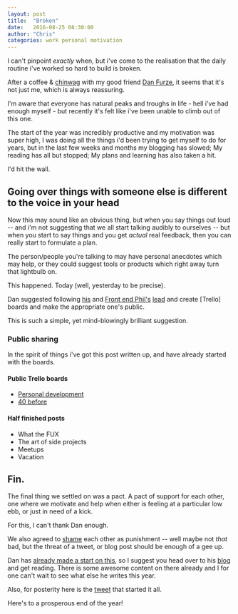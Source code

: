 ```yaml
---
layout: post
title:  "Broken"
date:   2016-08-25 08:30:00
author: "Chris"
categories: work personal motivation
---
```

I can't pinpoint _exactly_ when, but i've come to the realisation that the daily routine i've worked so hard to build is broken.

After a coffee &amp; [chinwag](http://www.urbandictionary.com/define.php?term=chinwag&defid=5703119) with my good friend [Dan Furze](https://twitter.com/furzeface), it seems that it's not just me, which is always reassuring.

I'm aware that everyone has natural peaks and troughs in life - hell i've had enough myself - but recently it's felt like i've been unable to climb out of this one.

The start of the year was incredibly productive and my motivation was super high, I was doing all the things i'd been trying to get myself to do for years, but in the last few weeks and months my blogging has slowed; My reading has all but stopped; My plans and learning has also taken a hit.

I'd hit the wall.

## Going over things with someone else is different to the voice in your head

Now this may sound like an obvious thing, but when you say things out loud -- and i'm not suggesting that we all start talking audibly to ourselves -- but when you start to say things and you get _actual_ real feedback, then you can really start to formulate a plan.

The person/people you're talking to may have personal anecdotes which may help, or they could suggest tools or products which right away turn that lightbulb on.

This happened. Today (well, yesterday to be precise).

Dan suggested following [his](https://trello.com/b/wunSYyAp/bucket-list) and [Front end Phil's](https://frontendphil.com/) [lead](https://trello.com/b/dbDEbfXF/the-life-list) and create [Trello] boards and make the appropriate one's public.

This is such a simple, yet mind-blowingly brilliant suggestion.

### Public sharing
In the spirit of things i've got this post written up, and have already started with the boards.

#### Public Trello boards
* [Personal development](https://trello.com/b/qDGenMst/personal-development)
* [40 before](https://trello.com/b/PiAO5Jk0/40-before)

#### Half finished posts
* What the FUX
* The art of side projects
* Meetups
* Vacation

## Fin.
The final thing we settled on was a pact. A pact of support for each other, one where we motivate and help when either is feeling at a particular low ebb, or just in need of a kick.

For this, I can't thank Dan enough.

We also agreed to [shame](https://www.youtube.com/watch?v=oJsOK9Tc60M) each other as punishment -- well maybe not _that_ bad, but the threat of a tweet, or blog post should be enough of a gee up.

Dan has [already made a start on this](http://danielfurze.co.uk/blog/i-need-to-write-more/), so I suggest you head over to his [blog](http://danielfurze.co.uk/blog/) and get reading. There is some awesome content on there already and I for one can't wait to see what else he writes this year.

Also, for posterity here is the [tweet](https://twitter.com/furzeface/status/768485689268834304) that started it all.

Here's to a prosperous end of the year!
